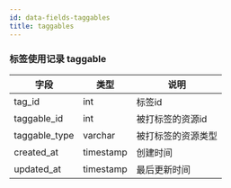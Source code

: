 ```yaml
---
id: data-fields-taggables
title: taggables
---
```


### 标签使用记录 taggable

| 字段 | 类型 | 说明 |
| ------ | ------ | ------ |
| tag_id | int | 标签id |
| taggable_id | int | 被打标签的资源id |
| taggable_type | varchar | 被打标签的资源类型 |
| created_at | timestamp | 创建时间 |
| updated_at | timestamp | 最后更新时间 |
